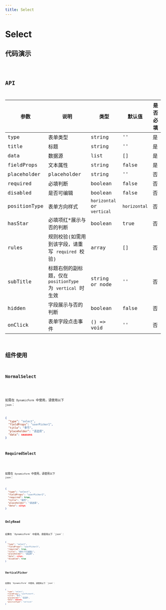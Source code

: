 ```yaml
---
title: Select
---
```


# Select

## 代码演示

<code src="./demo/index.tsx" />

## API

| 参数         | 说明                                                       | 类型                       | 默认值       | 是否必填 |
| ------------ | ---------------------------------------------------------- | -------------------------- | ------------ | -------- |
| type         | 表单类型                                                   | string                     | ''           | 是       |
| title        | 标题                                                       | string                     | ''           | 是       |
| data         | 数据源                                                     | list                       | []           | 是       |
| fieldProps   | 文本属性                                                   | string                     | false        | 是       |
| placeholder  | placeholder                                                | string                     | ''           | 否       |
| required     | 必填判断                                                   | boolean                    | false        | 否       |
| disabled     | 是否可编辑                                                 | boolean                    | false        | 否       |
| positionType | 表单方向样式                                               | `horizontal` or `vertical` | `horizontal` | 否       |
| hasStar      | 必填项红\*展示与否的判断                                   | boolean                    | true         | 否       |
| rules        | 规则校验(如需用到该字段，请重写 `required` 校验)           | array                      | []           | 否       |
| subTitle     | 标题右侧的副标题，仅在 `positionType` 为 `vertical` 时生效 | string or node             | ''           | 否       |
| hidden       | 字段展示与否的判断                                         | boolean                    | false        | 否       |
| onClick      | 表单字段点击事件                                           | () => void                 | ''           | 否       |


## 组件使用

### NormalSelect

<code src="./demo/normalSelect.tsx" />

如需在 `DynamicForm` 中使用，请使用以下 `json`：

```json
{
  "type": "select",
  "fieldProps": "userPicker1",
  "title": "季节",
  "placeholder": "请选择",
  "data": seasons
}
```

### RequiredSelect

<code src="./demo/requiredSelect.tsx">

如需在 `DynamicForm` 中使用，请使用以下 `json`：

```json
{
  "type": "select",
  "fieldProps": "userPicker2",
  "required": true,
  "title": "城市",
  "placeholder": "请选择",
  "data": citys
}
```

### OnlyRead

<code src="./demo/onlyRead.tsx">
如需在 `DynamicForm` 中使用，请使用以下 `json`：

```json
{
  "type": "select",
  "fieldProps": "userPicker3",
  "required": true,
  "title": "城市(不可编辑)",
  "placeholder": "请选择",
  "data": citys,
  "disabled": true
}
```

### VerticalPicker

<code src="./demo/verticalPicker.tsx" />
如需在 `DynamicForm` 中使用，请使用以下 `json`：

```json
{
  "type": "select",
  "fieldProps": "userPicker4",
  "title": "季节",
  "placeholder": "请选择",
  "data": seasons,
  "positionType": "vertical"
}
```
